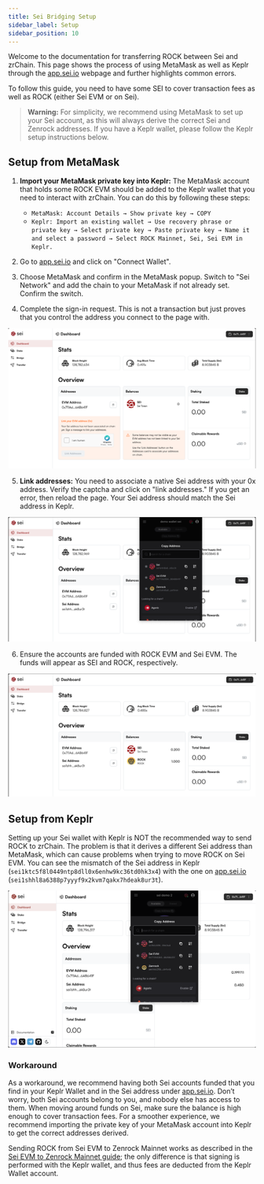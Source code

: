 ```yaml
---
title: Sei Bridging Setup
sidebar_label: Setup
sidebar_position: 10
---
```


Welcome to the documentation for transferring ROCK between Sei and zrChain. This page shows the process of using MetaMask as well as Keplr through the [app.sei.io](http://app.sei.io) webpage and further highlights common errors.

To follow this guide, you need to have some SEI to cover transaction fees as well as ROCK (either Sei EVM or on Sei).

> **Warning:** For simplicity, we recommend using MetaMask to set up your Sei account, as this will always derive the correct Sei and Zenrock addresses. If you have a Keplr wallet, please follow the Keplr setup instructions below.

## Setup from MetaMask

1. **Import your MetaMask private key into Keplr:** The MetaMask account that holds some ROCK EVM should be added to the Keplr wallet that you need to interact with zrChain. You can do this by following these steps:

   - `MetaMask: Account Details → Show private key → COPY`
   - `Keplr: Import an existing wallet → Use recovery phrase or private key → Select private key → Paste private key → Name it and select a password → Select ROCK Mainnet, Sei, Sei EVM in Keplr.`

2. Go to [app.sei.io](http://app.sei.io) and click on "Connect Wallet".

3. Choose MetaMask and confirm in the MetaMask popup. Switch to "Sei Network" and add the chain to your MetaMask if not already set. Confirm the switch.

4. Complete the sign-in request. This is not a transaction but just proves that you control the address you connect to the page with.

<div style={{maxWidth: "800px", margin: "0 auto"}}>

![Unlinked Sei App](../../../static/img/sei-app-mm-unlinked.png)

</div>

5. **Link addresses:** You need to associate a native Sei address with your 0x address. Verify the captcha and click on "link addresses." If you get an error, then reload the page. Your Sei address should match the Sei address in Keplr.

<div style={{maxWidth: "800px", margin: "0 auto"}}>

![Linked Sei App](../../../static/img/sei-app-mm-linked.png)

</div>

6. Ensure the accounts are funded with ROCK EVM and Sei EVM. The funds will appear as SEI and ROCK, respectively.

<div style={{maxWidth: "800px", margin: "0 auto"}}>

![Funded Sei App](../../../static/img/sei-app-mm-funded.png)

</div>

## Setup from Keplr

Setting up your Sei wallet with Keplr is NOT the recommended way to send ROCK to zrChain. The problem is that it derives a different Sei address than MetaMask, which can cause problems when trying to move ROCK on Sei EVM. You can see the mismatch of the Sei address in Keplr (`sei1ktc5f8l0449ntp8dll0x6enhw9kc36td0hk3x4`) with the one on [app.sei.io](https://app.sei.io) (`sei1shhl8a6388p7yyyf9x2kvm7qakx7hdeak8ur3t`).

<div style={{maxWidth: "800px", margin: "0 auto"}}>

![Sei Wallet Mismatch](../../../static/img/sei-app-keplr-wallet-mismatch.png)

</div>

### Workaround

As a workaround, we recommend having both Sei accounts funded that you find in your Keplr Wallet and in the Sei address under [app.sei.io](https://app.sei.io). Don’t worry, both Sei accounts belong to you, and nobody else has access to them. When moving around funds on Sei, make sure the balance is high enough to cover transaction fees. For a smoother experience, we recommend importing the private key of your MetaMask account into Keplr to get the correct addresses derived.

Sending ROCK from Sei EVM to Zenrock Mainnet works as described in the [Sei EVM to Zenrock Mainnet guide](/docs/docs/bridging-rock/Sei/zenrock-sei-evm); the only difference is that signing is performed with the Keplr wallet, and thus fees are deducted from the Keplr Wallet account.